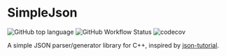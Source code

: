 # SimpleJson

![GitHub top language](https://img.shields.io/github/languages/top/yizhoumo/SimpleJson)
![GitHub Workflow Status](https://github.com/yizhoumo/SimpleJson/workflows/CMake%20CI/badge.svg)
![codecov](https://codecov.io/gh/yizhoumo/SimpleJson/branch/master/graph/badge.svg?token=z3NaGhTN7f)

A simple JSON parser/generator library for C++, inspired by [json-tutorial](https://github.com/miloyip/json-tutorial).
